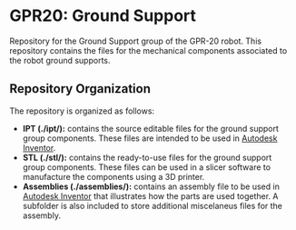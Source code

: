# GPR20: Ground Support
Repository for the Ground Support group of the GPR-20 robot. This repository contains the files for the mechanical components associated to the robot ground supports.

## Repository Organization
The repository is organized as follows:
- **IPT (./ipt/):** contains the source editable files for the ground support group components. These files are intended to be used in [Autodesk Inventor](https://www.autodesk.com/products/inventor/overview).
- **STL (./stl/):** contains the ready-to-use files for the ground support group components. These files can be used in a slicer software to manufacture the components using a 3D printer.
- **Assemblies (./assemblies/):** contains an assembly file to be used in [Autodesk Inventor](https://www.autodesk.com/products/inventor/overview) that illustrates how the parts are used together. A subfolder is also included to store additional miscelaneus files for the assembly.
